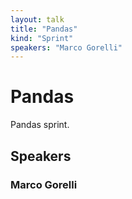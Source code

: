 ```yaml
---
layout: talk
title: "Pandas"
kind: "Sprint"
speakers: "Marco Gorelli"
---
```


# Pandas

Pandas sprint.

## Speakers

### Marco Gorelli


